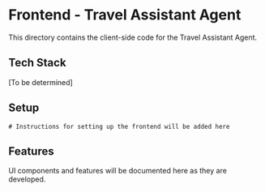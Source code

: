 # Frontend - Travel Assistant Agent

This directory contains the client-side code for the Travel Assistant Agent.

## Tech Stack

[To be determined]

## Setup

```
# Instructions for setting up the frontend will be added here
```

## Features

UI components and features will be documented here as they are developed. 